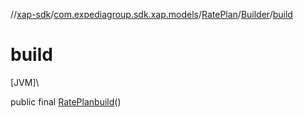 //[xap-sdk](../../../../index.md)/[com.expediagroup.sdk.xap.models](../../index.md)/[RatePlan](../index.md)/[Builder](index.md)/[build](build.md)

# build

[JVM]\

public final [RatePlan](../index.md)[build](build.md)()
